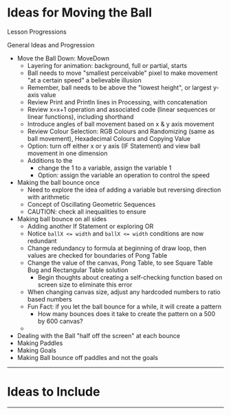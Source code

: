 # Ideas for Moving the Ball
Lesson Progressions

General Ideas and Progression
- Move the Ball Down: MoveDown
  - Layering for animation: background, full or partial, starts
  - Ball needs to move "smallest perceivable" pixel to make movement "at a certain speed" a believable illusion
  - Remember, ball needs to be above the "lowest height", or largest y-axis value
  - Review Print and Println lines in Processing, with concatenation
  - Review x=x+1 operation and associated code (linear sequences or linear functions), including shorthand
  - Introduce angles of ball movement based on x & y axis movement
  - Review Colour Selection: RGB Colours and Randomizing (same as ball movement), Hexadecimal Colours and Copying Value
  - Option: turn off either x or y axis (IF Statement) and view ball movement in one dimension
  - Additions to the
    - change the 1 to a variable, assign the variable 1
    - Option: assign the variable an operation to control the speed
- Making the ball bounce once
  - Need to explore the idea of adding a variable but reversing direction with arithmetic
  - Concept of Oscillating Geometric Sequences
  - CAUTION: check all inequalities to ensure
- Making ball bounce on all sides
  - Adding another If Statement or exploring OR
  - Notice `ballX <= width` and `ballX <= width` conditions are now redundant
  - Change redundancy to formula at beginning of draw loop, then values are checked for boundaries of Pong Table
  - Change the value of the canvas, Pong Table, to see Square Table Bug and Rectangular Table solution
    - Begin thoughts about creating a self-checking function based on screen size to eliminate this error
  - When changing canvas size, adjust any hardcoded numbers to ratio based numbers
  - Fun Fact: if you let the ball bounce for a while, it will create a pattern
    - How many bounces does it take to create the pattern on a 500 by 600 canvas?
  -
- Dealing with the Ball "half off the screen" at each bounce
- Making Paddles
- Making Goals
- Making Ball bounce off paddles and not the goals

---
# Ideas to Include

---
